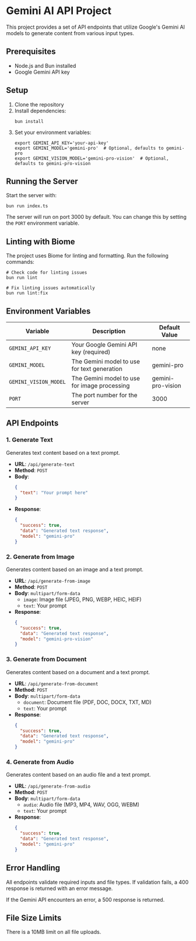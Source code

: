 # Gemini AI API Project

This project provides a set of API endpoints that utilize Google's Gemini AI models to generate content from various input types.

## Prerequisites

- Node.js and Bun installed
- Google Gemini API key

## Setup

1. Clone the repository
2. Install dependencies:
   ```
   bun install
   ```
3. Set your environment variables:
   ```
   export GEMINI_API_KEY='your-api-key'
   export GEMINI_MODEL='gemini-pro'  # Optional, defaults to gemini-pro
   export GEMINI_VISION_MODEL='gemini-pro-vision'  # Optional, defaults to gemini-pro-vision
   ```

## Running the Server

Start the server with:

```
bun run index.ts
```

The server will run on port 3000 by default. You can change this by setting the `PORT` environment variable.

## Linting with Biome

The project uses Biome for linting and formatting. Run the following commands:

```
# Check code for linting issues
bun run lint

# Fix linting issues automatically
bun run lint:fix
```

## Environment Variables

| Variable | Description | Default Value |
|----------|-------------|---------------|
| `GEMINI_API_KEY` | Your Google Gemini API key (required) | none |
| `GEMINI_MODEL` | The Gemini model to use for text generation | gemini-pro |
| `GEMINI_VISION_MODEL` | The Gemini model to use for image processing | gemini-pro-vision |
| `PORT` | The port number for the server | 3000 |

## API Endpoints

### 1. Generate Text

Generates text content based on a text prompt.

- **URL**: `/api/generate-text`
- **Method**: `POST`
- **Body**:
  ```json
  {
    "text": "Your prompt here"
  }
  ```
- **Response**:
  ```json
  {
    "success": true,
    "data": "Generated text response",
    "model": "gemini-pro"
  }
  ```

### 2. Generate from Image

Generates content based on an image and a text prompt.

- **URL**: `/api/generate-from-image`
- **Method**: `POST`
- **Body**: `multipart/form-data`
  - `image`: Image file (JPEG, PNG, WEBP, HEIC, HEIF)
  - `text`: Your prompt
- **Response**:
  ```json
  {
    "success": true,
    "data": "Generated text response",
    "model": "gemini-pro-vision"
  }
  ```

### 3. Generate from Document

Generates content based on a document and a text prompt.

- **URL**: `/api/generate-from-document`
- **Method**: `POST`
- **Body**: `multipart/form-data`
  - `document`: Document file (PDF, DOC, DOCX, TXT, MD)
  - `text`: Your prompt
- **Response**:
  ```json
  {
    "success": true,
    "data": "Generated text response",
    "model": "gemini-pro"
  }
  ```

### 4. Generate from Audio

Generates content based on an audio file and a text prompt.

- **URL**: `/api/generate-from-audio`
- **Method**: `POST`
- **Body**: `multipart/form-data`
  - `audio`: Audio file (MP3, MP4, WAV, OGG, WEBM)
  - `text`: Your prompt
- **Response**:
  ```json
  {
    "success": true,
    "data": "Generated text response",
    "model": "gemini-pro"
  }
  ```

## Error Handling

All endpoints validate required inputs and file types. If validation fails, a 400 response is returned with an error message.

If the Gemini API encounters an error, a 500 response is returned.

## File Size Limits

There is a 10MB limit on all file uploads.
